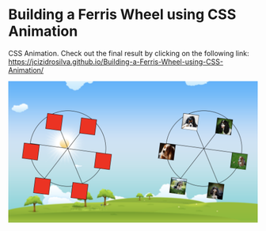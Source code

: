 # Building a Ferris Wheel using CSS Animation
 CSS Animation. Check out the final result by clicking on the following link:
 https://jcizidrosilva.github.io/Building-a-Ferris-Wheel-using-CSS-Animation/
 
 <img src="images/1.png">
 
